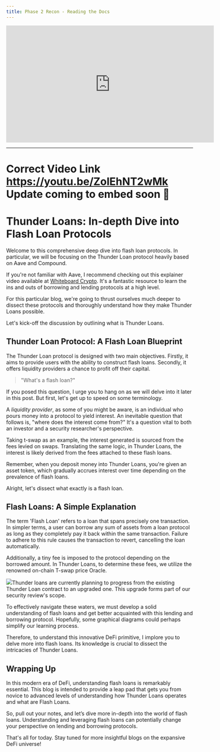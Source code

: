 ```yaml
---
title: Phase 2 Recon - Reading the Docs
---
```


<iframe width="560" height="315" src="https://youtu.be/ZolEhNT2wMk" title="YouTube video player" frameborder="0" allow="accelerometer; autoplay; clipboard-write; encrypted-media; gyroscope; picture-in-picture; web-share" allowfullscreen></iframe>

---

# **Correct Video Link https://youtu.be/ZolEhNT2wMk** Update coming to embed soon 🙏

# Thunder Loans: In-depth Dive into Flash Loan Protocols

Welcome to this comprehensive deep dive into flash loan protocols. In particular, we will be focusing on the Thunder Loan protocol heavily based on Aave and Compound.

If you're not familiar with Aave, I recommend checking out this explainer video available at [Whiteboard Crypto](https://www.whiteboardcrypto.com/). It's a fantastic resource to learn the ins and outs of borrowing and lending protocols at a high level.

For this particular blog, we're going to thrust ourselves much deeper to dissect these protocols and thoroughly understand how they make Thunder Loans possible.

Let's kick-off the discussion by outlining what is Thunder Loans.

## Thunder Loan Protocol: A Flash Loan Blueprint

The Thunder Loan protocol is designed with two main objectives. Firstly, it aims to provide users with the ability to construct flash loans. Secondly, it offers liquidity providers a chance to profit off their capital.

> "What's a flash loan?"

If you posed this question, I urge you to hang on as we will delve into it later in this post. But first, let's get up to speed on some terminology.

A _liquidity provider_, as some of you might be aware, is an individual who pours money into a protocol to yield interest. An inevitable question that follows is, "where does the interest come from?" It's a question vital to both an investor and a security researcher's perspective.

Taking t-swap as an example, the interest generated is sourced from the fees levied on swaps. Translating the same logic, in Thunder Loans, the interest is likely derived from the fees attached to these flash loans.

Remember, when you deposit money into Thunder Loans, you're given an asset token, which gradually accrues interest over time depending on the prevalence of flash loans.

Alright, let's dissect what exactly is a flash loan.

## Flash Loans: A Simple Explanation

The term 'Flash Loan' refers to a loan that spans precisely one transaction. In simpler terms, a user can borrow any sum of assets from a loan protocol as long as they completely pay it back within the same transaction. Failure to adhere to this rule causes the transaction to revert, cancelling the loan automatically.

Additionally, a tiny fee is imposed to the protocol depending on the borrowed amount. In Thunder Loans, to determine these fees, we utilize the renowned on-chain T-swap price Oracle.

![](https://cdn.videotap.com/NZwarBK1M4rlkUCCFnyN-120.67.png)Thunder loans are currently planning to progress from the existing Thunder Loan contract to an upgraded one. This upgrade forms part of our security review's scope.

To effectively navigate these waters, we must develop a solid understanding of flash loans and get better acquainted with this lending and borrowing protocol. Hopefully, some graphical diagrams could perhaps simplify our learning process.

Therefore, to understand this innovative DeFi primitive, I implore you to delve more into flash loans. Its knowledge is crucial to dissect the intricacies of Thunder Loans.

## Wrapping Up

In this modern era of DeFi, understanding flash loans is remarkably essential. This blog is intended to provide a leap pad that gets you from novice to advanced levels of understanding how Thunder Loans operates and what are Flash Loans.

So, pull out your notes, and let’s dive more in-depth into the world of flash loans. Understanding and leveraging flash loans can potentially change your perspective on lending and borrowing protocols.

That's all for today. Stay tuned for more insightful blogs on the expansive DeFi universe!
